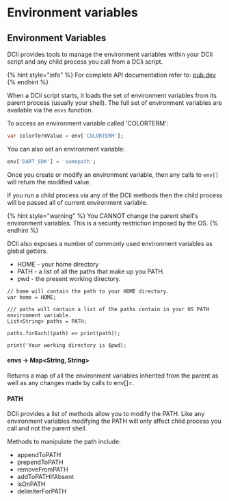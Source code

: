 # Environment variables

## Environment Variables

DCli provides tools to manage the environment variables within your DCli script and any child process you call from a DCli script.

{% hint style="info" %}
For complete API documentation refer to: [pub.dev](https://pub.dev/documentation/dcli/latest/dcli/dcli-library.html)
{% endhint %}

When a DCli script starts, it loads the set of environment variables from its parent process \(usually your shell\). The full set of environment variables are available via the `envs` function.

To access an environment variable called 'COLORTERM':

```dart
var colorTermValue = env['COLORTERM'];
```

You can also set an environment variable:

```dart
env['DART_SDK'] = 'somepath';
```

Once you create or modify an environment variable, then any calls to `env[]` will return the modified value.

If you run a child process via any of the DCli methods then the child process will be passed all of current environment variable.

{% hint style="warning" %}
You CANNOT change the parent shell's environment variables. This is a security restriction imposed by the OS.
{% endhint %}

DCli also exposes a number of commonly used environment variables as global getters.

* HOME - your home directory
* PATH - a list of all the paths that make up you PATH.
* pwd - the present working directory.

```text
// home will contain the path to your HOME directory.
var home = HOME;

/// paths will contain a list of the paths contain in your OS PATH environment variable.
List<String> paths = PATH;

paths.forEach((path) => print(path));

print('Your working directory is $pwd);
```

#### envs -&gt; Map&lt;String, String&gt;

 Returns a map of all the environment variables inherited from the parent as well as any changes made by calls to env\[\]=.

#### PATH

DCli provides a list of methods allow you to modify the PATH. Like any environment variables modifying the PATH will only affect child process you call and not the parent shell.

Methods to manipulate the path include:

* appendToPATH
* prependToPATH
* removeFromPATH
* addToPATHIfAbsent
* isOnPATH
* delimiterForPATH





